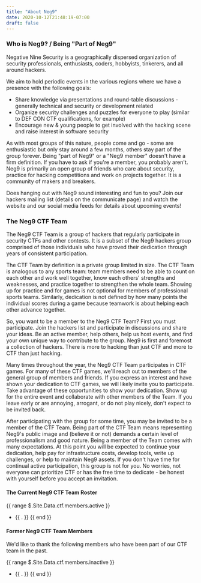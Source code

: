 ```yaml
---
title: "About Neg9"
date: 2020-10-12T21:48:19-07:00
draft: false
---
```


### Who is Neg9? / Being "Part of Neg9"

Negative Nine Security is a geographically dispersed organization of security professionals, enthusiasts, coders, hobbyists, tinkerers, and all around hackers.

We aim to hold periodic events in the various regions where we have a presence with the following goals:

* Share knowledge via presentations and round-table discussions - generally technical and security or development related
* Organize security challenges and puzzles for everyone to play (similar to DEF CON CTF qualifications, for example)
* Encourage new & young people to get involved with the hacking scene and raise interest in software security

As with most groups of this nature, people come and go - some are enthusiastic but only stay around a few months, others stay part of the group forever. Being "part of Neg9" or a "Neg9 member" doesn't have a firm definition. If you have to ask if you're a member, you probably aren't. Neg9 is primarily an open group of friends who care about security, practice for hacking competitions and work on projects together. It is a community of makers and breakers.

Does hanging out with Neg9 sound interesting and fun to you? Join our hackers mailing list (details on the communicate page) and watch the website and our social media feeds for details about upcoming events!

### The Neg9 CTF Team

The Neg9 CTF Team is a group of hackers that regularly participate in security CTFs and other contests. It is a subset of the Neg9 hackers group comprised of those individuals who have proved their dedication through years of consistent participation.

The CTF Team by definition is a private group limited in size. The CTF Team is analogous to any sports team: team members need to be able to count on each other and work well together, know each others' strengths and weaknesses, and practice together to strengthen the whole team. Showing up for practice and for games is not optional for members of professional sports teams. Similarly, dedication is not defined by how many points the individual scores during a game because teamwork is about helping each other advance together.

So, you want to be a member to the Neg9 CTF Team? First you must participate. Join the hackers list and participate in discussions and share your ideas. Be an active member, help others, help us host events, and find your own unique way to contribute to the group. Neg9 is first and foremost a collection of hackers. There is more to hacking than just CTF and more to CTF than just hacking.

Many times throughout the year, the Neg9 CTF Team participates in CTF games. For many of these CTF games, we'll reach out to members of the general group of members and friends. If you express an interest and have shown your dedication to CTF games, we will likely invite you to participate. Take advantage of these opportunities to show your dedication. Show up for the entire event and collaborate with other members of the Team. If you leave early or are annoying, arrogant, or do not play nicely, don't expect to be invited back.

After participating with the group for some time, you may be invited to be a member of the CTF Team. Being part of the CTF Team means representing Neg9's public image and (believe it or not) demands a certain level of professionalism and good nature. Being a member of the Team comes with many expectations. At this point you will be expected to continue your dedication, help pay for infrastructure costs, develop tools, write up challenges, or help to maintain Neg9 assets. If you don't have time for continual active participation, this group is not for you. No worries, not everyone can prioritize CTF or has the free time to dedicate - be honest with yourself before you accept an invitation.

#### The Current Neg9 CTF Team Roster

{{ range $.Site.Data.ctf.members.active }}
  * {{ . }}
{{ end }}

#### Former Neg9 CTF Team Members

We'd like to thank the following members who have been part of our CTF team in the past.

{{ range $.Site.Data.ctf.members.inactive }}
  * {{ . }}
{{ end }}
